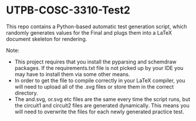 # UTPB-COSC-3310-Test2
This repo contains a Python-based automatic test generation script, which randomly generates values for the Final and plugs them into a LaTeX document skeleton for rendering.

Note:
* This project requires that you install the pyparsing and schemdraw packages.  If the requirements.txt file is not picked up by your IDE you may have to install them via some other means.
* In order to get the file to compile correctly in your LaTeX compiler, you will need to upload all of the .svg files or store them in the correct directory.
* The and.svg, or.svg etc files are the same every time the script runs, but the circuit1 and circuit2 files are generated dynamically.  This means you will need to overwrite the files for each newly generated practice test.